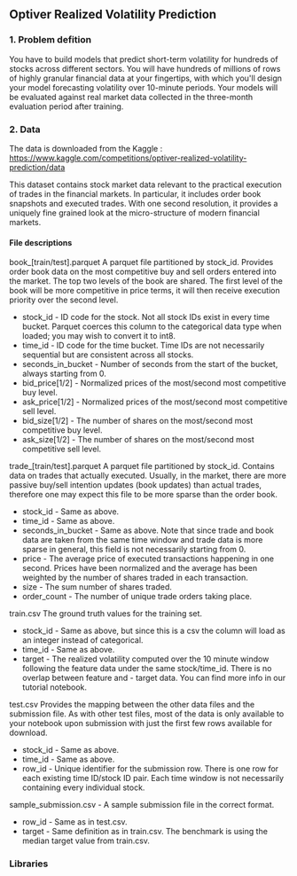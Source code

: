 ## Optiver Realized Volatility Prediction

### 1. Problem defition
You have to build models that predict short-term volatility for hundreds of stocks across different sectors. You will have hundreds of millions of rows of highly granular financial data at your fingertips, with which you'll design your model forecasting volatility over 10-minute periods. Your models will be evaluated against real market data collected in the three-month evaluation period after training.
 
### 2. Data
The data is downloaded from the Kaggle : https://www.kaggle.com/competitions/optiver-realized-volatility-prediction/data
 
This dataset contains stock market data relevant to the practical execution of trades in the financial markets. In particular, it includes order book snapshots and executed trades. With one second resolution, it provides a uniquely fine grained look at the micro-structure of modern financial markets.
 
#### File descriptions

book_[train/test].parquet A parquet file partitioned by stock_id. Provides order book data on the most competitive buy and sell orders entered into the market. The top two levels of the book are shared. The first level of the book will be more competitive in price terms, it will then receive execution priority over the second level.

- stock_id - ID code for the stock. Not all stock IDs exist in every time bucket. Parquet coerces this column to the categorical data type when loaded; you may wish to convert it to int8.
- time_id - ID code for the time bucket. Time IDs are not necessarily sequential but are consistent across all stocks.
- seconds_in_bucket - Number of seconds from the start of the bucket, always starting from 0.
- bid_price[1/2] - Normalized prices of the most/second most competitive buy level.
- ask_price[1/2] - Normalized prices of the most/second most competitive sell level.
- bid_size[1/2] - The number of shares on the most/second most competitive buy level.
- ask_size[1/2] - The number of shares on the most/second most competitive sell level.

trade_[train/test].parquet A parquet file partitioned by stock_id. Contains data on trades that actually executed. Usually, in the market, there are more passive buy/sell intention updates (book updates) than actual trades, therefore one may expect this file to be more sparse than the order book.

- stock_id - Same as above.
- time_id - Same as above.
- seconds_in_bucket - Same as above. Note that since trade and book data are taken from the same time window and trade data is more sparse in general, this field is not necessarily starting from 0.
- price - The average price of executed transactions happening in one second. Prices have been normalized and the average has been weighted by the number of shares traded in each transaction.
- size - The sum number of shares traded.
- order_count - The number of unique trade orders taking place.

train.csv The ground truth values for the training set.

- stock_id - Same as above, but since this is a csv the column will load as an integer instead of categorical.
- time_id - Same as above.
- target - The realized volatility computed over the 10 minute window following the feature data under the same stock/time_id. There is no overlap between feature and - target data. You can find more info in our tutorial notebook.

test.csv Provides the mapping between the other data files and the submission file. As with other test files, most of the data is only available to your notebook upon submission with just the first few rows available for download.

- stock_id - Same as above.
- time_id - Same as above.
- row_id - Unique identifier for the submission row. There is one row for each existing time ID/stock ID pair. Each time window is not necessarily containing every individual stock.

sample_submission.csv - A sample submission file in the correct format.

- row_id - Same as in test.csv.
- target - Same definition as in train.csv. The benchmark is using the median target value from train.csv.

### Libraries
